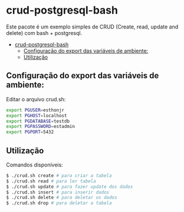 # crud-postgresql-bash

Este pacote é um exemplo simples de CRUD (Create, read, update and delete) com bash + postgresql.

- [crud-postgresql-bash](#crud-postgresql-bash)
  - [Configuração do export das variáveis de ambiente:](#configuração-do-export-das-variáveis-de-ambiente)
  - [Utilização](#utilização)

## Configuração do export das variáveis de ambiente:
Editar o arquivo crud.sh:
```bash
export PGUSER=esthonjr
export PGHOST=localhost
export PGDATABASE=testdb
export PGPASSWORD=estadmin
export PGPORT=5432
```

## Utilização

Comandos disponíveis:

```bash
$ ./crud.sh create # para criar a tabela
$ ./crud.sh read # para ler tabela
$ ./crud.sh update # para fazer update dos dados
$ ./crud.sh insert # para inserir dados
$ ./crud.sh delete # para deletar os dados
$ ./crud.sh drop # para deletar a tabela
```
